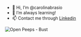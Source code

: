 - 👋 Hi, I’m @carolinabrasio
- 🌱 I’m always learning!
- 📫 Contact me through [Linkedin](linkedin.com/in/carolinabrasio)

![Open Peeps - Bust](https://user-images.githubusercontent.com/57901416/170010501-0e5819af-13d5-41c9-aa06-524ee6f83be9.png)

<!---
carolinabrasio/carolinabrasio is a ✨ special ✨ repository because its `README.md` (this file) appears on your GitHub profile.
You can click the Preview link to take a look at your changes.
--->
